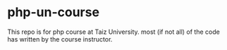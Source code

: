 # php-un-course
This repo is for php course at Taiz University.  most (if not all) of the code has written by the course instructor. 
